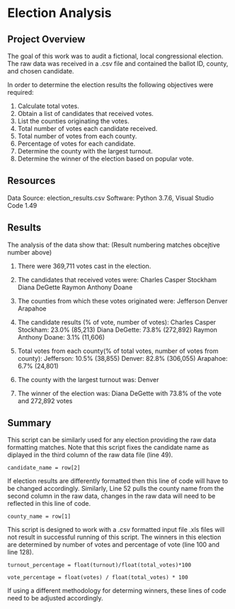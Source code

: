 # Election Analysis

## Project Overview
The goal of this work was to audit a fictional, local congressional election. The raw data was received in a .csv file and contained the ballot ID, county, and chosen candidate.

In order to determine the election results the following objectives were required:
1. Calculate total votes.
2. Obtain a list of candidates that received votes.
3. List the counties originating the votes.
4. Total number of votes each candidate received.
5. Total number of votes from each county.
6. Percentage of votes for each candidate.
7. Determine the county with the largest turnout.
5. Determine the winner of the election based on popular vote.

## Resources
Data Source: election_results.csv
Software: Python 3.7.6, Visual Studio Code 1.49

## Results

The analysis of the data show that:
(Result numbering matches obcejtive number above)

1. There were 369,711 votes cast in the election.

2. The candidates that received votes were:
    Charles Casper Stockham
    Diana DeGette
    Raymon Anthony Doane
    
3. The counties from which these votes originated were:
    Jefferson
    Denver
    Arapahoe
  
4. The candidate results (% of vote, number of votes):
    Charles Casper Stockham: 23.0% (85,213)
    Diana DeGette: 73.8% (272,892)
    Raymon Anthony Doane: 3.1% (11,606)

5. Total votes from each county(% of total votes, number of votes from county):
    Jefferson: 10.5% (38,855)
    Denver: 82.8% (306,055)
    Arapahoe: 6.7% (24,801)
    
6. The county with the largest turnout was: 
    Denver
  
7. The winner of the election was:
    Diana DeGette with 73.8% of the vote and 272,892 votes
    
## Summary
This script can be similarly used for any election providing the raw data formatting matches. Note that this script fixes the candidate name as diplayed in the third column of the raw data file (line 49). 

`candidate_name = row[2]`

If election results are differently formatted then this line of code will have to be changed accordingly. Similarly, Line 52 pulls the county name from the second column in the raw data, changes in the raw data will need to be reflected in this line of code. 

`county_name = row[1]`

This script is designed to work with a .csv formatted input file .xls files will not result in successful running of this script. The winners in this election are determined by number of votes and percentage of vote (line 100 and line 128).

`turnout_percentage = float(turnout)/float(total_votes)*100`

`vote_percentage = float(votes) / float(total_votes) * 100`

If using a different methodology for determing winners, these lines of code need to be adjusted accordingly. 
